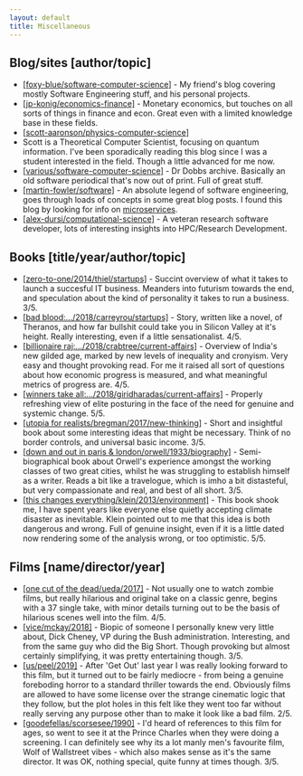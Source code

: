 ```yaml
---
layout: default
title: Miscellaneous
---
```


## Blog/sites [author/topic]

- [[foxy-blue/software-computer-science]](http://sebastien-docs.info) - My 
friend's blog covering mostly Software Engineering stuff, and his personal 
projects.
- [[jp-konig/economics-finance]](http://jpkoning.blogspot.com) - Monetary 
economics, but touches on all sorts of things in finance and econ. Great even 
with a limited knowledge base in these fields.
- [[scott-aaronson/physics-computer-science]](https://www.scottaaronson.com/blog/) 
- Scott is a Theoretical Computer Scientist, focusing on quantum 
information. I've been sporadically reading this blog since I was a student 
interested in the field. Though a little advanced for me now.
- [[various/software-computer-science]](http://www.drdobbs.com) - Dr Dobbs 
archive. Basically an old software periodical that's now out of print. Full of 
great stuff.
- [[martin-fowler/software]](https://martinfowler.com/) - An absolute legend of 
software engineering, goes through loads of concepts in some great blog posts. I 
found this blog by looking for info on 
[microservices](https://martinfowler.com/articles/microservices.html).
- [[alex-dursi/computational-science]](https://www.dursi.ca/) - A veteran research
software developer, lots of interesting insights into HPC/Research Development.

## Books [title/year/author/topic]

- [[zero-to-one/2014/thiel/startups]](https://www.amazon.co.uk/Zero-One-Notes-Startups-Future/dp/0804139296) - 
Succint overview of what it takes to launch a succesful IT business.
Meanders into futurism towards the end, and speculation about the kind of 
personality it takes to run a business. 3/5.
- [[bad blood:.../2018/carreyrou/startups]]() - Story, written like a novel, of 
Theranos, and how far bullshit could take you in Silicon Valley at it's height. 
Really interesting, even if a little sensationalist. 4/5.
- [[billionaire raj:.../2018/crabtree/current-affairs]](https://www.amazon.co.uk/Billionaire-Raj-Journey-Through-Indias/dp/1786073803) - 
Overview of India's new gilded age, marked by new levels of inequality and 
cronyism. Very easy and thought provoking read. For me it raised all sort of
questions about how economic progress is measured, and what meaningful metrics
of progress are. 4/5.
- [[winners take all:.../2018/giridharadas/current-affairs]](https://www.amazon.co.uk/Winners-Take-All-Charade-Changing/dp/0241400724/ref=sr_1_1?ie=UTF8&qid=1548866851&sr=8-1&keywords=anand+giridharadas") -
Properly refreshing view of elite posturing in the face of the need for genuine 
and systemic change. 5/5.
- [[utopia for realists/bregman/2017/new-thinking]](https://www.amazon.co.uk/Utopia-Realists-How-Can-There/dp/1408890267) -
Short and insightful book about some interesting ideas that might be necessary.
Think of no border controls, and universal basic income. 3/5.
- [[down and out in paris & london/orwell/1933/biography]](htttps://www.amazon.co.uk/Paris-London-Penguin-Modern-Classics/dp/0141393033) -
Semi-biographical book about Orwell's experience amongst the working
classes of two great cities, whilst he was struggling to establish himself
as a writer. Reads a bit like a travelogue, which is imho a bit distasteful,
but very compassionate and real, and best of all short. 3/5.
- [[this changes everything/klein/2013/environment]](https://www.amazon.co.uk/This-Changes-Everything-Capitalism-Climate/dp/0241956188/ref=sr_1_1?s=books&ie=UTF8&qid=1551691309&sr=1-1&keywords=this+changes+everything+naomi+klein) -
This book shook me, I have spent years like everyone else quietly accepting
climate disaster as inevitable. Klein pointed out to me that this idea is
both dangerous and wrong. Full of genuine insight, even if it is a little dated
now rendering some of the analysis wrong, or too optimistic. 5/5.

## Films [name/director/year]
- [[one cut of the dead/ueda/2017]](https://en.wikipedia.org/wiki/One_Cut_of_the_Dead) -
Not usually one to watch zombie films, but really hilarious and original
take on a classic genre, begins with a 37 single take, with minor details
turning out to be the basis of hilarious scenes well into the film. 4/5.
- [[vice/mckay/2018]](https://en.wikipedia.org/wiki/Vice_(2018_film)) - 
Biopic of someone I personally knew very little about, Dick Cheney, VP during
the Bush administration. Interesting, and from the same guy who did the Big
Short. Though provoking but almost certainly simplifying, it was pretty
entertaining though. 3/5.
- [[us/peel/2019]](https://en.wikipedia.org/wiki/Us_(2019_film)) - 
After 'Get Out' last year I was really looking forward to this film, but it turned
out to be fairly mediocre - from being a genuine foreboding horror to a standard
thriller towards the end. Obviously films are allowed to have some license over the
strange cinematic logic that they follow, but the plot holes in this felt like they
went too far without really serving any purpose other than to make it look like a
bad film. 2/5.
- [[goodefellas/scorsesee/1990]](https://en.wikipedia.org/wiki/Goodfellas) - 
I'd heard of references to this film for ages, so went to see it at the Prince Charles
when they were doing a screening. I can definitely see why its a lot manly men's favourite
film, Wolf of Wallstreet vibes - which also makes sense as it's the same director.
It was OK, nothing special, quite funny at times though. 3/5.